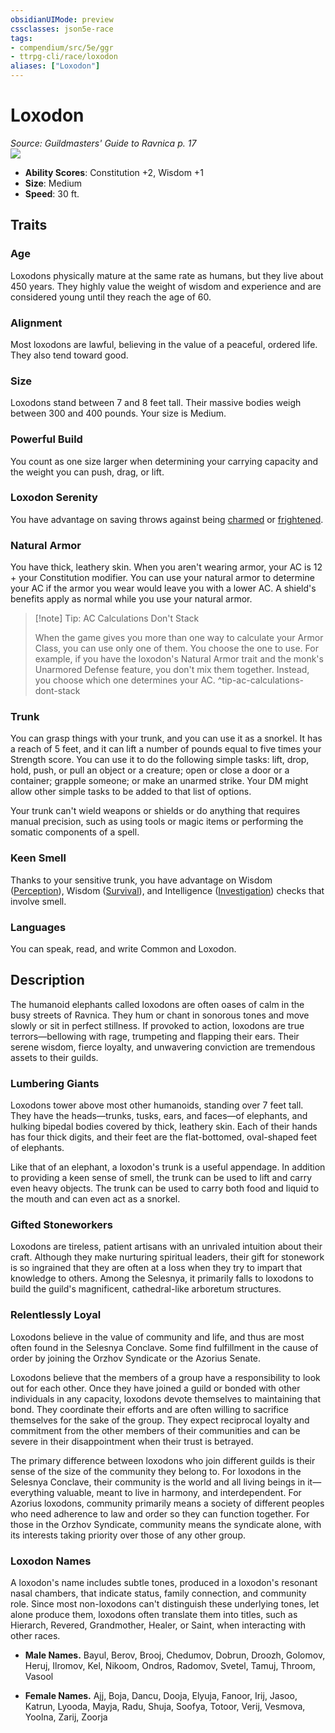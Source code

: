 ```yaml
---
obsidianUIMode: preview
cssclasses: json5e-race
tags:
- compendium/src/5e/ggr
- ttrpg-cli/race/loxodon
aliases: ["Loxodon"]
---
```

# Loxodon
*Source: Guildmasters' Guide to Ravnica p. 17*  
![](/3-Mechanics/CLI/races/img/loxodon.webp#right)  

- **Ability Scores**: Constitution +2, Wisdom +1
- **Size**: Medium
- **Speed**: 30 ft.

## Traits

### Age

Loxodons physically mature at the same rate as humans, but they live about 450 years. They highly value the weight of wisdom and experience and are considered young until they reach the age of 60.

### Alignment

Most loxodons are lawful, believing in the value of a peaceful, ordered life. They also tend toward good.

### Size

Loxodons stand between 7 and 8 feet tall. Their massive bodies weigh between 300 and 400 pounds. Your size is Medium.

### Powerful Build

You count as one size larger when determining your carrying capacity and the weight you can push, drag, or lift.

### Loxodon Serenity

You have advantage on saving throws against being [charmed](/3-Mechanics/CLI/rules/conditions.md#charmed) or [frightened](/3-Mechanics/CLI/rules/conditions.md#frightened).

### Natural Armor

You have thick, leathery skin. When you aren't wearing armor, your AC is 12 + your Constitution modifier. You can use your natural armor to determine your AC if the armor you wear would leave you with a lower AC. A shield's benefits apply as normal while you use your natural armor.

> [!note] Tip: AC Calculations Don't Stack
> 
> When the game gives you more than one way to calculate your Armor Class, you can use only one of them. You choose the one to use. For example, if you have the loxodon's Natural Armor trait and the monk's Unarmored Defense feature, you don't mix them together. Instead, you choose which one determines your AC.
^tip-ac-calculations-dont-stack

### Trunk

You can grasp things with your trunk, and you can use it as a snorkel. It has a reach of 5 feet, and it can lift a number of pounds equal to five times your Strength score. You can use it to do the following simple tasks: lift, drop, hold, push, or pull an object or a creature; open or close a door or a container; grapple someone; or make an unarmed strike. Your DM might allow other simple tasks to be added to that list of options.

Your trunk can't wield weapons or shields or do anything that requires manual precision, such as using tools or magic items or performing the somatic components of a spell.

### Keen Smell

Thanks to your sensitive trunk, you have advantage on Wisdom ([Perception](/3-Mechanics/CLI/rules/skills.md#Perception)), Wisdom ([Survival](/3-Mechanics/CLI/rules/skills.md#Survival)), and Intelligence ([Investigation](/3-Mechanics/CLI/rules/skills.md#Investigation)) checks that involve smell.

### Languages

You can speak, read, and write Common and Loxodon.

## Description

The humanoid elephants called loxodons are often oases of calm in the busy streets of Ravnica. They hum or chant in sonorous tones and move slowly or sit in perfect stillness. If provoked to action, loxodons are true terrors—bellowing with rage, trumpeting and flapping their ears. Their serene wisdom, fierce loyalty, and unwavering conviction are tremendous assets to their guilds.

### Lumbering Giants

Loxodons tower above most other humanoids, standing over 7 feet tall. They have the heads—trunks, tusks, ears, and faces—of elephants, and hulking bipedal bodies covered by thick, leathery skin. Each of their hands has four thick digits, and their feet are the flat-bottomed, oval-shaped feet of elephants.

Like that of an elephant, a loxodon's trunk is a useful appendage. In addition to providing a keen sense of smell, the trunk can be used to lift and carry even heavy objects. The trunk can be used to carry both food and liquid to the mouth and can even act as a snorkel.

### Gifted Stoneworkers

Loxodons are tireless, patient artisans with an unrivaled intuition about their craft. Although they make nurturing spiritual leaders, their gift for stonework is so ingrained that they are often at a loss when they try to impart that knowledge to others. Among the Selesnya, it primarily falls to loxodons to build the guild's magnificent, cathedral-like arboretum structures.

### Relentlessly Loyal

Loxodons believe in the value of community and life, and thus are most often found in the Selesnya Conclave. Some find fulfillment in the cause of order by joining the Orzhov Syndicate or the Azorius Senate.

Loxodons believe that the members of a group have a responsibility to look out for each other. Once they have joined a guild or bonded with other individuals in any capacity, loxodons devote themselves to maintaining that bond. They coordinate their efforts and are often willing to sacrifice themselves for the sake of the group. They expect reciprocal loyalty and commitment from the other members of their communities and can be severe in their disappointment when their trust is betrayed.

The primary difference between loxodons who join different guilds is their sense of the size of the community they belong to. For loxodons in the Selesnya Conclave, their community is the world and all living beings in it—everything valuable, meant to live in harmony, and interdependent. For Azorius loxodons, community primarily means a society of different peoples who need adherence to law and order so they can function together. For those in the Orzhov Syndicate, community means the syndicate alone, with its interests taking priority over those of any other group.

### Loxodon Names

A loxodon's name includes subtle tones, produced in a loxodon's resonant nasal chambers, that indicate status, family connection, and community role. Since most non-loxodons can't distinguish these underlying tones, let alone produce them, loxodons often translate them into titles, such as Hierarch, Revered, Grandmother, Healer, or Saint, when interacting with other races.

- **Male Names.** Bayul, Berov, Brooj, Chedumov, Dobrun, Droozh, Golomov, Heruj, Ilromov, Kel, Nikoom, Ondros, Radomov, Svetel, Tamuj, Throom, Vasool  

- **Female Names.** Ajj, Boja, Dancu, Dooja, Elyuja, Fanoor, Irij, Jasoo, Katrun, Lyooda, Mayja, Radu, Shuja, Soofya, Totoor, Verij, Vesmova, Yoolna, Zarij, Zoorja